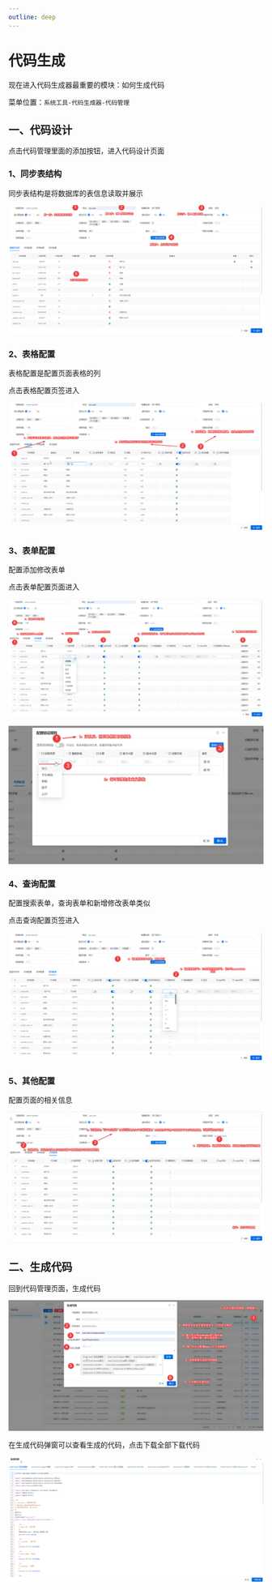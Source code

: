 ```yaml
---
outline: deep
---
```


# 代码生成

现在进入代码生成器最重要的模块：如何生成代码

菜单位置：`系统工具-代码生成器-代码管理`

## 一、代码设计

点击代码管理里面的添加按钮，进入代码设计页面

### 1、同步表结构

同步表结构是将数据库的表信息读取并展示

![image-20250114133352496](images\image-20250114133352496.png)

### 2、表格配置

表格配置是配置页面表格的列

点击表格配置页签进入

![image-20250114134101385](images\image-20250114134101385.png)

### 3、表单配置

配置添加修改表单

点击表单配置页面进入

![image-20250114135751603](images\image-20250114135751603.png)

![image-20250116103652759](images\image-20250116103652759.png)

### 4、查询配置

配置搜索表单，查询表单和新增修改表单类似

点击查询配置页签进入

![image-20250116104026805](images\image-20250116104026805.png)

### 5、其他配置

配置页面的相关信息

![image-20250116104855261](images\image-20250116104855261.png)

## 二、生成代码

回到代码管理页面，生成代码

![image-20250116105343313](images\image-20250116105343313.png)

在生成代码弹窗可以查看生成的代码，点击下载全部下载代码

![image-20250116105713926](images\image-20250116105713926.png)
